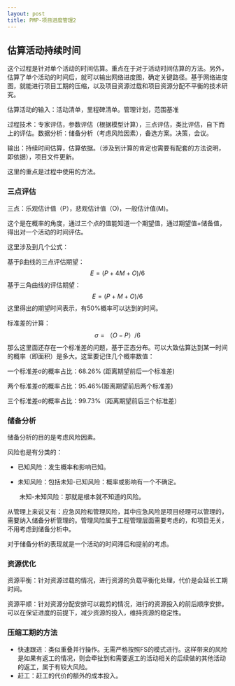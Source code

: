 ```yaml
---
layout: post
title: PMP-项目进度管理2
---
```


## 估算活动持续时间

这个过程是针对单个活动的时间估算。重点在于对于活动时间估算的方法。另外，估算了单个活动的时间后，就可以输出网络进度图，确定关键路径。基于网络进度图，就能进行项目工期的压缩，以及项目资源过载和项目资源分配不平衡的技术研究。

估算活动的输入：活动清单，里程碑清单。管理计划，范围基准

过程技术：专家评估，参数评估（根据模型计算），三点评估，类比评估，自下而上的评估。数据分析：储备分析（考虑风险因素），备选方案。决策，会议。

输出：持续时间估算，估算依据。（涉及到计算的肯定也需要有配套的方法说明，即依据），项目文件更新。

这里的重点是过程中使用的方法。

### 三点评估

三点：乐观估计值（P），悲观估计值（O)，一般估计值(M)。

这个是在概率的角度，通过三个点的值能知道一个期望值，通过期望值+储备值，得出对一个活动的时间评估。

这里涉及到几个公式：

基于β曲线的三点评估期望：
$$
E = (P + 4M +O )/ 6
$$
基于三角曲线的评估期望：
$$
E = (P+M+O)/6
$$
这里得出的期望时间表示，有50%概率可以达到的时间。

标准差的计算：
$$
σ=（O-P）/6
$$
那么这里面还存在一个标准差的问题，基于正态分布。可以大致估算达到某一时间的概率（即面积）是多大。这里要记住几个概率数值：

一个标准差σ的概率占比：68.26% (距离期望前后一个标准差)

两个标准差σ的概率占比：95.46%(距离期望前后两个标准差)

三个标准差σ的概率占比：99.73%（距离期望前后三个标准差）

### 储备分析

储备分析的目的是考虑风险因素。

风险也是有分类的：

- 已知风险：发生概率和影响已知。

- 未知风险：包括未知-已知风险：概率或影响有一个不确定。

  ​                   未知-未知风险：那就是根本就不知道的风险。

从管理上来说又有：应急风险和管理风险，其中应急风险是项目经理可以管理的，需要纳入储备分析管理的。管理风险属于工程管理层面需要考虑的，和项目无关，不用考虑到储备分析中。

对于储备分析的表现就是一个活动的时间滞后和提前的考虑。

### 资源优化

资源平衡：针对资源过载的情况，进行资源的负载平衡化处理，代价是会延长工期时间。

资源平顺：针对资源分配安排可以裁剪的情况，进行的资源投入的前后顺序安排。可以在保证进度的前提下，减少资源的投入，维持资源的稳定性。

### 压缩工期的方法

- 快速跟进：类似重叠并行操作。无需严格按照FS的模式进行。这样带来的风险是如果有返工的情况，则会牵扯到和需要返工的活动相关的后续做的其他活动的返工，属于有较大风险。
- 赶工：赶工的代价的额外的成本投入。